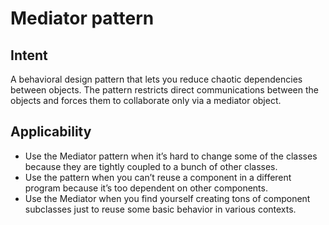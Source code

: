 # Mediator pattern

## Intent

A behavioral design pattern that lets you reduce chaotic dependencies between objects.
The pattern restricts direct communications between the objects and forces them to collaborate only via a mediator object.

## Applicability

- Use the Mediator pattern when it’s hard to change some of the classes because they are tightly coupled to a bunch of other classes.
- Use the pattern when you can’t reuse a component in a different program because it’s too dependent on other components.
- Use the Mediator when you find yourself creating tons of component subclasses just to reuse some basic behavior in various contexts.